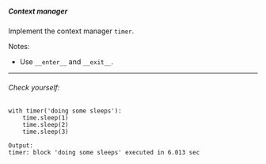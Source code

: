 
##### Context manager

Implement the context manager `timer`.

Notes:
 * Use `__enter__` and `__exit__`.

--- 

###### Check yourself:
```
with timer('doing some sleeps'):
    time.sleep(1)
    time.sleep(2)
    time.sleep(3)
    
Output:
timer: block 'doing some sleeps' executed in 6.013 sec
```